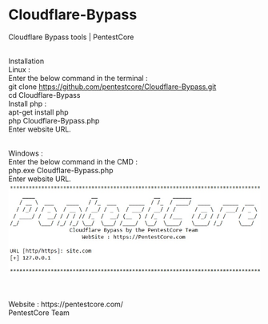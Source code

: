 # Cloudflare-Bypass
Cloudflare Bypass tools | PentestCore

<br>Installation
<br>Linux :
<br>Enter the below command in the terminal :
<br>git clone https://github.com/pentestcore/Cloudflare-Bypass.git
<br>cd Cloudflare-Bypass
<br>Install php :
<br>apt-get install php
<br>php Cloudflare-Bypass.php
<br>Enter website URL.

<br>Windows :
<br>Enter the below command in the CMD :
<br>php.exe Cloudflare-Bypass.php
<br>Enter website URL.
<img src="Cloudflare-Bypass.jpg" alt="Cloudflare Bypass" style="max-width:100%;">

<br>
<br>Website : https://pentestcore.com/
<br>PentestCore Team
